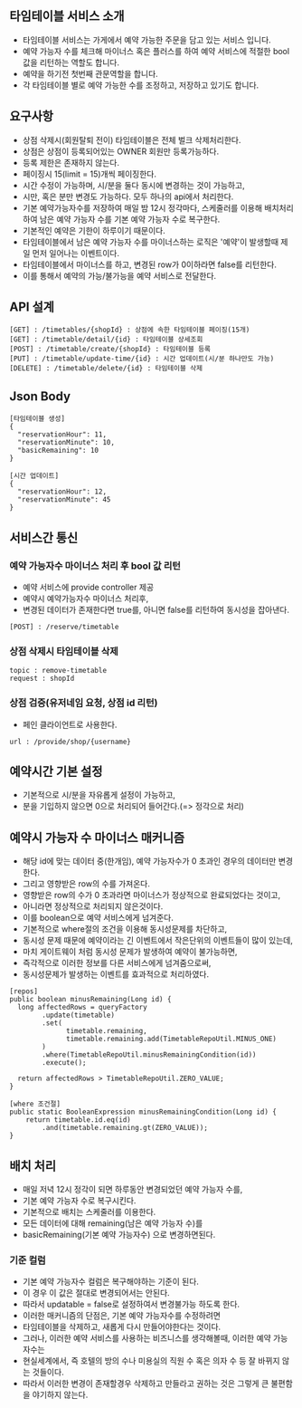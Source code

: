 ## 타임테이블 서비스 소개
* 타임테이블 서비스는 가게에서 예약 가능한 주문을 담고 있는 서비스 입니다.
* 예약 가능자 수를 체크해 마이너스 혹은 플러스를 하여 예약 서비스에 적절한 bool 값을 리턴하는 역할도 합니다.
* 예약을 하기전 첫번째 관문역할을 합니다.
* 각 타임테이블 별로 예약 가능한 수를 조정하고, 저장하고 있기도 합니다.

## 요구사항
* 상점 삭제시(회원탈퇴 전이) 타임테이블은 전체 벌크 삭제처리한다.
* 상점은 상점이 등록되어있는 OWNER 회원만 등록가능하다.
* 등록 제한은 존재하지 않는다.
* 페이징시 15(limit = 15)개씩 페이징한다.
* 시간 수정이 가능하며, 시/분을 둘다 동시에 변경하는 것이 가능하고,
* 시만, 혹은 분만 변경도 가능하다. 모두 하나의 api에서 처리한다.
* 기본 예약가능자수를 저장하여 매일 밤 12시 정각마다, 스케줄러를 이용해 배치처리하여 남은 예약 가능자 수를 기본 예약 가능자 수로 복구한다.
* 기본적인 예약은 기한이 하루이기 때문이다.
* 타임테이블에서 남은 예약 가능자 수를 마이너스하는 로직은 '예약'이 발생할때 제일 먼저 일어나는 이벤트이다.
* 타임테이블에서 마이너스를 하고, 변경된 row가 0이하라면 false를 리턴한다.
* 이를 통해서 예약의 가능/불가능을 예약 서비스로 전달한다.

## API 설계
```
[GET] : /timetables/{shopId} : 상점에 속한 타임테이블 페이징(15개)
[GET] : /timetable/detail/{id} : 타임테이블 상세조회
[POST] : /timetable/create/{shopId} : 타임테이블 등록
[PUT] : /timetable/update-time/{id} : 시간 업데이트(시/분 하나만도 가능)
[DELETE] : /timetable/delete/{id} : 타임테이블 삭제
```

## Json Body 
```
[타임테이블 생성]
{
  "reservationHour": 11,
  "reservationMinute": 10,
  "basicRemaining": 10
}

[시간 업데이트]
{
  "reservationHour": 12,
  "reservationMinute": 45
}
```

## 서비스간 통신
### 예약 가능자수 마이너스 처리 후 bool 값 리턴
* 예약 서비스에 provide controller 제공
* 예약시 예약가능자수 마이너스 처리후,
* 변경된 데이터가 존재한다면 true를, 아니면 false를 리턴하여 동시성을 잡아낸다.
```
[POST] : /reserve/timetable
```
### 상점 삭제시 타임테이블 삭제
```
topic : remove-timetable
request : shopId
```
### 상점 검증(유저네임 요청, 상점 id 리턴) 
* 페인 클라이언트로 사용한다.
```
url : /provide/shop/{username}
```

## 예약시간 기본 설정
* 기본적으로 시/분을 자유롭게 설정이 가능하고, 
* 분을 기입하지 않으면 0으로 처리되어 들어간다.(=> 정각으로 처리)

## 예약시 가능자 수 마이너스 매커니즘
* 해당 id에 맞는 데이터 중(한개임), 예약 가능자수가 0 초과인 경우의 데이터만 변경한다.
* 그리고 영향받은 row의 수를 가져온다.
* 영향받은 row의 수가 0 초과라면 마이너스가 정상적으로 완료되었다는 것이고,
* 아니라면 정상적으로 처리되지 않은것이다.
* 이를 boolean으로 예약 서비스에게 넘겨준다.
* 기본적으로 where절의 조건을 이용해 동시성문제를 차단하고, 
* 동시성 문제 때문에 예약이라는 긴 이벤트에서 작은단위의 이벤트들이 많이 있는데,
* 마치 게이트웨이 처럼 동시성 문제가 발생하여 예약이 불가능하면,
* 즉각적으로 이러한 정보를 다른 서비스에게 넘겨줌으로써, 
* 동시성문제가 발생하는 이벤트를 효과적으로 처리하였다.
```
[repos]
public boolean minusRemaining(Long id) {
  long affectedRows = queryFactory
        .update(timetable)
        .set(
              timetable.remaining,
              timetable.remaining.add(TimetableRepoUtil.MINUS_ONE)
        )
        .where(TimetableRepoUtil.minusRemainingCondition(id))
        .execute();

  return affectedRows > TimetableRepoUtil.ZERO_VALUE;
}

[where 조건절]
public static BooleanExpression minusRemainingCondition(Long id) {
    return timetable.id.eq(id)
        .and(timetable.remaining.gt(ZERO_VALUE));
}
```

## 배치 처리
* 매일 저녁 12시 정각이 되면 하루동안 변경되었던 예약 가능자 수를,
* 기본 예약 가능자 수로 복구시킨다.
* 기본적으로 배치는 스케줄러를 이용한다.
* 모든 데이터에 대해 remaining(남은 예약 가능자 수)를
* basicRemaining(기본 예약 가능자수) 으로 변경하면된다.
### 기준 컬럼
* 기본 예약 가능자수 컬럼은 복구해야하는 기준이 된다.
* 이 경우 이 값은 절대로 변경되어서는 안된다.
* 따라서 updatable = false로 설정하여서 변경불가능 하도록 한다.
* 이러한 매커니즘의 단점은, 기본 예약 가능자수를 수정하려면
* 타임테이블을 삭제하고, 새롭게 다시 만들어야한다는 것이다.
* 그러나, 이러한 예약 서비스를 사용하는 비즈니스를 생각해볼때, 이러한 예약 가능자수는
* 현실세계에서, 즉 호텔의 방의 수나 미용실의 직원 수 혹은 의자 수 등 잘 바뀌지 않는 것들이다.
* 따라서 이러한 변경이 존재할경우 삭제하고 만들라고 권하는 것은 그렇게 큰 불편함을 야기하지 않는다.